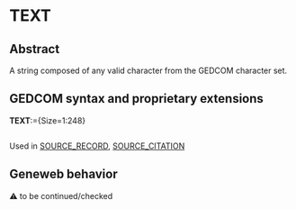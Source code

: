 ﻿# TEXT
## Abstract
A string composed of any valid character from the GEDCOM character set.


## GEDCOM syntax and proprietary extensions

**TEXT**:={Size=1:248}
<pre>
</pre>
Used in <a href=Ged.SOURCE_RECORD.md>SOURCE_RECORD</a>, <a href=Ged.SOURCE_CITATION.md>SOURCE_CITATION</a><br />

## Geneweb behavior


:warning: to be continued/checked

